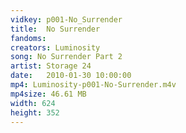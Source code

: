 ```yaml
---
vidkey: p001-No_Surrender
title:  No Surrender
fandoms: 
creators: Luminosity
song: No Surrender Part 2
artist: Storage 24
date:   2010-01-30 10:00:00
mp4: Luminosity-p001-No-Surrender.m4v
mp4size: 46.61 MB
width: 624
height: 352
---
```



  